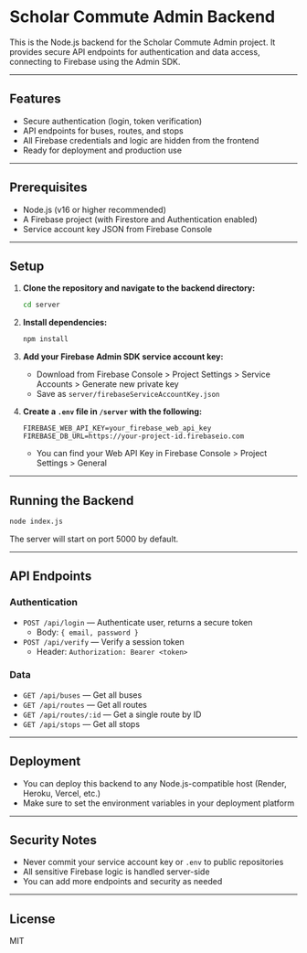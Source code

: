 # Scholar Commute Admin Backend

This is the Node.js backend for the Scholar Commute Admin project. It provides secure API endpoints for authentication and data access, connecting to Firebase using the Admin SDK.

---

## Features
- Secure authentication (login, token verification)
- API endpoints for buses, routes, and stops
- All Firebase credentials and logic are hidden from the frontend
- Ready for deployment and production use

---

## Prerequisites
- Node.js (v16 or higher recommended)
- A Firebase project (with Firestore and Authentication enabled)
- Service account key JSON from Firebase Console

---

## Setup

1. **Clone the repository and navigate to the backend directory:**
   ```sh
   cd server
   ```

2. **Install dependencies:**
   ```sh
   npm install
   ```

3. **Add your Firebase Admin SDK service account key:**
   - Download from Firebase Console > Project Settings > Service Accounts > Generate new private key
   - Save as `server/firebaseServiceAccountKey.json`

4. **Create a `.env` file in `/server` with the following:**
   ```env
   FIREBASE_WEB_API_KEY=your_firebase_web_api_key
   FIREBASE_DB_URL=https://your-project-id.firebaseio.com
   ```
   - You can find your Web API Key in Firebase Console > Project Settings > General

---

## Running the Backend

```sh
node index.js
```

The server will start on port 5000 by default.

---

## API Endpoints

### Authentication
- `POST /api/login` — Authenticate user, returns a secure token
  - Body: `{ email, password }`
- `POST /api/verify` — Verify a session token
  - Header: `Authorization: Bearer <token>`

### Data
- `GET /api/buses` — Get all buses
- `GET /api/routes` — Get all routes
- `GET /api/routes/:id` — Get a single route by ID
- `GET /api/stops` — Get all stops

---

## Deployment
- You can deploy this backend to any Node.js-compatible host (Render, Heroku, Vercel, etc.)
- Make sure to set the environment variables in your deployment platform

---

## Security Notes
- Never commit your service account key or `.env` to public repositories
- All sensitive Firebase logic is handled server-side
- You can add more endpoints and security as needed

---

## License
MIT 